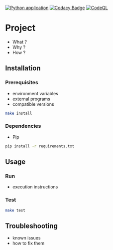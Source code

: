[![Python application](https://github.com/fleuryc/Template-Python/actions/workflows/python-app.yml/badge.svg)](https://github.com/fleuryc/oc_ingenieur-ia_P5-Segmentez-des-clients-d-un-site-e-commerce/actions/workflows/python-app.yml)
[![Codacy Badge](https://app.codacy.com/project/badge/Grade/b03fbc514ea44fce83fe471896566cfd)](https://www.codacy.com/gh/fleuryc/oc_ingenieur-ia_P5-Segmentez-des-clients-d-un-site-e-commerce/dashboard)
[![CodeQL](https://github.com/fleuryc/Template-Python/actions/workflows/codeql-analysis.yml/badge.svg)](https://github.com/fleuryc/oc_ingenieur-ia_P5-Segmentez-des-clients-d-un-site-e-commerce/actions/workflows/codeql-analysis.yml)

# Project

-   What ?
-   Why ?
-   How ?

## Installation

### Prerequisites

-   environment variables
-   external programs
-   compatible versions

```bash
make install
```

### Dependencies

-   Pip

```bash
pip install -r requirements.txt
```

## Usage

### Run

-   execution instructions

### Test

```bash
make test
```

## Troubleshooting

-   known issues
-   how to fix them
